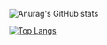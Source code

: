 ![Anurag's GitHub stats](https://github-readme-stats.vercel.app/api?username=forgiobombi&show_icons=true&theme=radical)

[![Top Langs](https://github-readme-stats.vercel.app/api/top-langs/?username=forgiobombi&layout=compact)](https://github.com/anuraghazra/github-readme-stats)
